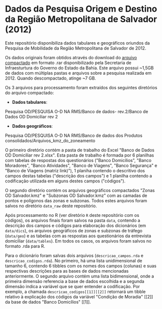 # Dados da Pesquisa Origem e Destino da Região Metropolitana de Salvador (2012)

Este repositório disponibiliza dados tabulares e geográficos oriundos da Pesquisa de Mobilidade da Região Metropolitana de Salvador de 2012.

Os dados originais foram obtidos através do download do [arquivo compactado](http://sit.infraestrutura.ba.gov.br/docs/download/publicacoes/suplog/Pesquisa_OD.rar) em formato .rar disponibilizado pela Secretaria de Infraesturtura do Governo do Estado da Bahia. Este arquivo possui \~1,5GB de dados com múltiplas pastas e arquivos sobre a pesquisa realizada em 2012. Quando descompactado, atinge \~7 GB.

Os 3 arquivos para processamento foram extraídos dos seguintes diretórios do arquivo compactado:

-   **Dados tabulares**:

Pesquisa OD/PESQUISA O-D NA RMS/Banco de dados- rev.2/Banco de Dados OD Domiciliar rev 2

-   **Dados geográficos**:

Pesquisa OD/PESQUISA O-D NA RMS/Banco de dados dos Produtos consolidados/Arquivos_kmz_do_zoneamento

O primeiro diretório contém a pasta de trabalho do Excel "Banco de Dados OD Domiciliar rev 2.xlsx". Esta pasta de trabalho é formada por 6 planilhas com tabelas de respostas dos questionários ("Banco Domicílios", "Banco Moradores", "Banco Atividades", "Banco de Viagens", "Banco Segurança" e "Banco de Viagens (matriz link)"), 1 planiha contendo o descritivo dos campos destas tabelas ("descrição dos campos") e 1 planilha contendo a codificação utilizada em alguns destes campos ("códigos").

O segundo diretório contém os arquivos geográficos compactados "Zonas OD Salvador.kmz" e "Subzonas OD Salvador.kmz" com as camadas de pontos e polígonos das zonas e subzonas. Todos estes arquivos foram salvos no diretório `data_raw` deste repositório.

Após processamento no R (ver diretório `R` deste repositório com os códigos), os arquivos finais foram salvos na pasta `data`, contendo a descrição dos campos e códigos para elaboração dos dicionários (em `data/dics`), os arquivos geográficos de zonas e subzonas de tráfego (`data/geo`) e as tabelas com as respostas aos questionários da entrevista domiciliar (`data/tables`). Em todos os casos, os arquivos foram salvos no formato .rda para R.

Para o dicionário foram salvas dois arquivos (`descricao_campos.rda` e `descricao_codigos.rda`). No primeiro, há uma lista unidimensional de tamanho 6, contendo 6 tibbles com os nomes dos campos (colunas) e suas respectivas descrições para as bases de dados mencionadas anteriormente. O segundo arquivo contém uma lista bidimensional, onde a primeira dimensão referencia a base de dados escolhida e a segunda dimensão indica a variável que se quer entender a codificação. Por exemplo, a chamada `descricao_codigos[[1]][[2]]` retornará um tibble relativo à explicação dos códigos da variável "Condição de Moradia" [[2]] da base de dados "Banco Domicílios" [[1]].
